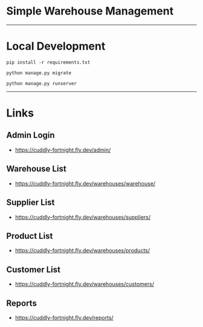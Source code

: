 # Simple Warehouse Management

---

# Local Development

`pip install -r requirements.txt`

`python manage.py migrate`

`python manage.py runserver`

---

# Links

## Admin Login

- https://cuddly-fortnight.fly.dev/admin/

## Warehouse List

- https://cuddly-fortnight.fly.dev/warehouses/warehouse/

## Supplier List

- https://cuddly-fortnight.fly.dev/warehouses/suppliers/

## Product List

- https://cuddly-fortnight.fly.dev/warehouses/products/

## Customer List

- https://cuddly-fortnight.fly.dev/warehouses/customers/

## Reports

- https://cuddly-fortnight.fly.dev/reports/
